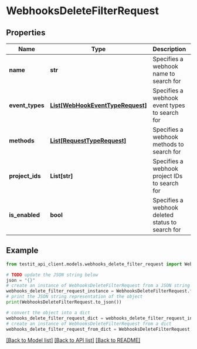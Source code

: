 # WebhooksDeleteFilterRequest


## Properties

Name | Type | Description | Notes
------------ | ------------- | ------------- | -------------
**name** | **str** | Specifies a webhook name to search for | [optional] 
**event_types** | [**List[WebHookEventTypeRequest]**](WebHookEventTypeRequest.md) | Specifies a webhook event types to search for | [optional] 
**methods** | [**List[RequestTypeRequest]**](RequestTypeRequest.md) | Specifies a webhook methods to search for | [optional] 
**project_ids** | **List[str]** | Specifies a webhook project IDs to search for | [optional] 
**is_enabled** | **bool** | Specifies a webhook deleted status to search for | [optional] 

## Example

```python
from testit_api_client.models.webhooks_delete_filter_request import WebhooksDeleteFilterRequest

# TODO update the JSON string below
json = "{}"
# create an instance of WebhooksDeleteFilterRequest from a JSON string
webhooks_delete_filter_request_instance = WebhooksDeleteFilterRequest.from_json(json)
# print the JSON string representation of the object
print(WebhooksDeleteFilterRequest.to_json())

# convert the object into a dict
webhooks_delete_filter_request_dict = webhooks_delete_filter_request_instance.to_dict()
# create an instance of WebhooksDeleteFilterRequest from a dict
webhooks_delete_filter_request_from_dict = WebhooksDeleteFilterRequest.from_dict(webhooks_delete_filter_request_dict)
```
[[Back to Model list]](../README.md#documentation-for-models) [[Back to API list]](../README.md#documentation-for-api-endpoints) [[Back to README]](../README.md)


